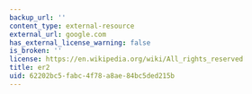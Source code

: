 ```yaml
---
backup_url: ''
content_type: external-resource
external_url: google.com
has_external_license_warning: false
is_broken: ''
license: https://en.wikipedia.org/wiki/All_rights_reserved
title: er2
uid: 62202bc5-fabc-4f78-a8ae-84bc5ded215b
---
```

